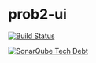 # prob2-ui

[![Build Status](https://travis-ci.org/bendisposto/prob2-ui.svg?branch=master)](https://travis-ci.org/bendisposto/prob2-ui)

[![SonarQube Tech Debt](https://img.shields.io/sonar/http/sonarqube.com/prob2ui/tech_debt.svg?maxAge=2592000)](https://sonarqube.com/overview?id=prob2ui)
